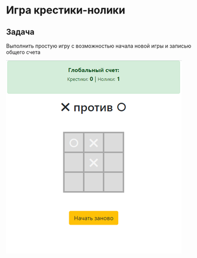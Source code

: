 # Игра крестики-нолики

## Задача
Выполнить простую игру с возможностью начала новой игры и записью общего счета

![image](https://github.com/iliaschet/react-practice/blob/master/app-tic-tac-toe/screenshot.png)

